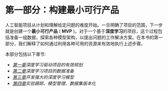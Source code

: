 

# 第一部分：构建最小可行产品

人工智能项目从计划和理解给定问题的难度开始。一旦明确了项目的范围，下一步就是创建一个**最小可行产品** ( **MVP** )。对于一个基于**深度学习**的项目，这个过程包括准备一组数据，探索各种模型架构，以提出问题的工作解决方案。在本书的第一部分，我们解释了如何通过利用各种可用的资源来有效地执行上述步骤。

本部分包括以下章节:

*   [*第一章*](B18522_01.xhtml#_idTextAnchor014)*深度学习驱动项目的有效规划*
*   [*第二章*](B18522_02.xhtml#_idTextAnchor034)*深度学习项目的数据准备*
*   [*第三章*](B18522_03.xhtml#_idTextAnchor062)*开发强大的深度学习模型*
*   [*第四章*](B18522_04.xhtml#_idTextAnchor087)*实验跟踪、模型管理、数据集版本化*